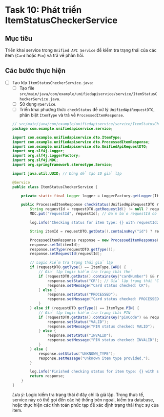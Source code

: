 # Task 10: Phát triển ItemStatusCheckerService

## Mục tiêu
Triển khai service trong `Unified API Service` để kiểm tra trạng thái của các item (`Card` hoặc `Pin`) và trả về phản hồi.

## Các bước thực hiện

- [ ] Tạo lớp `ItemStatusCheckerService.java`:
    - [ ] Tạo file `src/main/java/com/example/unifiedapiservice/service/ItemStatusCheckerService.java`.
    - [ ] Sử dụng `@Service`.
    - [ ] Triển khai phương thức `checkStatus` để xử lý `UnifiedApiRequestDTO`, phân biệt `ItemType` và trả về `ProcessedItemResponse`.

    ```java
    // src/main/java/com/example/unifiedapiservice/service/ItemStatusCheckerService.java
    package com.example.unifiedapiservice.service;

    import com.example.unifiedapiservice.dto.ItemType;
    import com.example.unifiedapiservice.dto.ProcessedItemResponse;
    import com.example.unifiedapiservice.dto.UnifiedApiRequestDTO;
    import org.slf4j.Logger;
    import org.slf4j.LoggerFactory;
    import org.slf4j.MDC;
    import org.springframework.stereotype.Service;

    import java.util.UUID; // Dùng để tạo ID giả lập

    @Service
    public class ItemStatusCheckerService {

        private static final Logger logger = LoggerFactory.getLogger(ItemStatusCheckerService.class);

        public ProcessedItemResponse checkStatus(UnifiedApiRequestDTO requestDTO) {
            String requestId = requestDTO.getRequestId() != null ? requestDTO.getRequestId() : MDC.get("requestId");
            MDC.put("requestId", requestId); // Đảm bảo requestId có trong MDC cho service này

            log.info("Checking status for item type: {} with requestId: {}", requestDTO.getType(), requestId);

            String itemId = requestDTO.getData().containsKey("id") ? requestDTO.getData().get("id").toString() : UUID.randomUUID().toString(); // Lấy ID hoặc tạo mới

            ProcessedItemResponse response = new ProcessedItemResponse();
            response.setId(itemId);
            response.setType(requestDTO.getType());
            response.setRequestId(requestId);

            // Logic kiểm tra trạng thái giả lập
            if (requestDTO.getType() == ItemType.CARD) {
                // Giả lập logic kiểm tra trạng thái thẻ
                if (requestDTO.getData().containsKey("cardNumber") && requestDTO.getData().get("cardNumber").toString().startsWith("4")) {
                    response.setStatus("CR"); // Giả lập trạng thái "CR" cho thẻ bắt đầu bằng 4
                    response.setMessage("Card status checked: CR");
                } else {
                    response.setStatus("PROCESSED");
                    response.setMessage("Card status checked: PROCESSED");
                }
            } else if (requestDTO.getType() == ItemType.PIN) {
                // Giả lập logic kiểm tra trạng thái PIN
                if (requestDTO.getData().containsKey("pinCode") && requestDTO.getData().get("pinCode").toString().length() == 4) {
                    response.setStatus("VALID");
                    response.setMessage("PIN status checked: VALID");
                } else {
                    response.setStatus("INVALID");
                    response.setMessage("PIN status checked: INVALID");
                }
            } else {
                response.setStatus("UNKNOWN_TYPE");
                response.setMessage("Unknown item type provided.");
            }

            log.info("Finished checking status for item type: {} with status: {}. RequestId: {}", requestDTO.getType(), response.getStatus(), requestId);
            return response;
        }
    }
    ```
    *Lưu ý:* Logic kiểm tra trạng thái ở đây chỉ là giả lập. Trong thực tế, service này có thể gọi đến các hệ thống bên ngoài, kiểm tra database, hoặc thực hiện các tính toán phức tạp để xác định trạng thái thực sự của item.